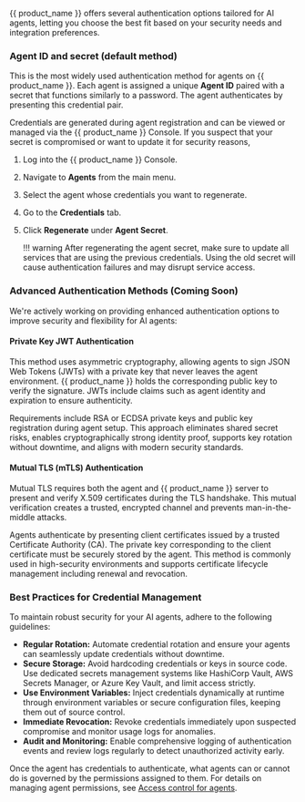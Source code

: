 {{ product_name }} offers several authentication options tailored for AI agents, letting you choose the best fit based on your security needs and integration preferences.

<!-- vale off -->
### Agent ID and secret (default method)
<!-- vale on -->

This is the most widely used authentication method for agents on {{ product_name }}. Each agent is assigned a unique **Agent ID** paired with a secret that functions similarly to a password. The agent authenticates by presenting this credential pair.

Credentials are generated during agent registration and can be viewed or managed via the {{ product_name }} Console. If you suspect that your secret is compromised or want to update it for security reasons,

1. Log into the {{ product_name }} Console.
2. Navigate to **Agents** from the main menu.
3. Select the agent whose credentials you want to regenerate.
4. Go to the **Credentials** tab.
5. Click **Regenerate** under **Agent Secret**.

    !!! warning
        After regenerating the agent secret, make sure to update all services that are using the previous credentials. Using the old secret will cause authentication failures and may disrupt service access.

### Advanced Authentication Methods (Coming Soon)

We're actively working on providing enhanced authentication options to improve security and flexibility for AI agents:

#### Private Key JWT Authentication
  This method uses asymmetric cryptography, allowing agents to sign JSON Web Tokens (JWTs) with a private key that never leaves the agent environment. {{ product_name }} holds the corresponding public key to verify the signature. JWTs include claims such as agent identity and expiration to ensure authenticity.

  Requirements include RSA or ECDSA private keys and public key registration during agent setup. This approach eliminates shared secret risks, enables cryptographically strong identity proof, supports key rotation without downtime, and aligns with modern security standards.

#### Mutual TLS (mTLS) Authentication
  Mutual TLS requires both the agent and {{ product_name }} server to present and verify X.509 certificates during the TLS handshake. This mutual verification creates a trusted, encrypted channel and prevents man-in-the-middle attacks.

  Agents authenticate by presenting client certificates issued by a trusted Certificate Authority (CA). The private key corresponding to the client certificate must be securely stored by the agent. This method is commonly used in high-security environments and supports certificate lifecycle management including renewal and revocation.

### Best Practices for Credential Management

To maintain robust security for your AI agents, adhere to the following guidelines:

* **Regular Rotation:** Automate credential rotation and ensure your agents can seamlessly update credentials without downtime.
* **Secure Storage:** Avoid hardcoding credentials or keys in source code. Use dedicated secrets management systems like HashiCorp Vault, AWS Secrets Manager, or Azure Key Vault, and limit access strictly.
* **Use Environment Variables:** Inject credentials dynamically at runtime through environment variables or secure configuration files, keeping them out of source control.
* **Immediate Revocation:** Revoke credentials immediately upon suspected compromise and monitor usage logs for anomalies.
* **Audit and Monitoring:** Enable comprehensive logging of authentication events and review logs regularly to detect unauthorized activity early.


Once the agent has credentials to authenticate, what agents can or cannot do is governed by the permissions assigned to them. For details on managing agent permissions, see [Access control for agents]({{base_path}}/guides/agentic-ai/ai-agents/access-control-for-agents/).